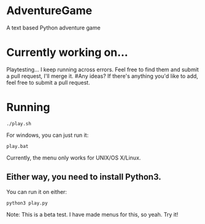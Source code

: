 # AdventureGame
A text based Python adventure game
# Currently working on...
Playtesting... I keep running across errors.  Feel free to find them and submit a pull request, I'll merge it.
#Any ideas?
If there's anything you'd like to add, feel free to submit a pull request.
# Running
```
./play.sh
```
For windows, you can just run it:
```
play.bat
```
Currently, the menu only works for UNIX/OS X/Linux.
## Either way, you need to install Python3.
You can run it on either:
```
python3 play.py
```
Note: This is a beta test. I have made menus for this, so yeah. Try it!

